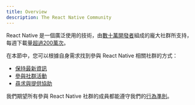 ```yaml
---
title: Overview
description: The React Native Community
---
```


React Native 是一個廣泛使用的技術，由[數十萬開發者](https://github.com/facebook/react-native/stargazers)組成的龐大社群所支持，每週下載量[超過200萬次](https://www.npmjs.com/package/react-native)。

在本節中，您可以根據自身需求找到參與 React Native 相關社群的方式：

- [保持最新資訊](staying-updated)
- [參與社群活動](communities)
- [尋求與提供協助](support)

我們期望所有參與 React Native 社群的成員都能遵守我們的[行為準則](https://github.com/facebook/react-native/blob/main/CODE_OF_CONDUCT.md)。